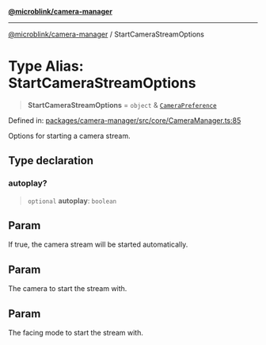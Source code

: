 [**@microblink/camera-manager**](../README.md)

---

[@microblink/camera-manager](../README.md) / StartCameraStreamOptions

# Type Alias: StartCameraStreamOptions

> **StartCameraStreamOptions** = `object` & [`CameraPreference`](CameraPreference.md)

Defined in: [packages/camera-manager/src/core/CameraManager.ts:85](https://github.com/BlinkID/blinkid-web/blob/main/packages/camera-manager/src/core/CameraManager.ts)

Options for starting a camera stream.

## Type declaration

### autoplay?

> `optional` **autoplay**: `boolean`

## Param

If true, the camera stream will be started automatically.

## Param

The camera to start the stream with.

## Param

The facing mode to start the stream with.
